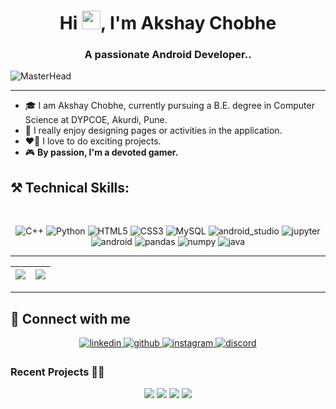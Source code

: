 <h1 align="center">Hi <img src="https://raw.githubusercontent.com/MartinHeinz/MartinHeinz/master/wave.gif" width="30px">, I'm Akshay Chobhe</h1>
<h3 align="center">A passionate Android Developer..</h3>

![MasterHead](https://camo.githubusercontent.com/5346f5a9b63e9e93ff8265ebb05eeda7fc03e48dfe766ba177c788e5c65c6c86/68747470733a2f2f312e62702e626c6f6773706f742e636f6d2f2d37413457796e774c734d772f58624270435847386648492f41414141414141414d74342f754f613162704c736b5967727747626c6c6853753253446a5f4d69673853584a51434c63424741735948512f73313630302f323030305f36303070782e676966)

---

- 🎓 I am Akshay Chobhe, currently pursuing a B.E. degree in Computer Science at DYPCOE, Akurdi, Pune. <br/>
- 👾 I really enjoy designing pages or activities in the application.<br/>
- ❤️‍🔥 I love to do exciting projects.<br/> 
- 🎮 **By passion, I'm a devoted gamer.**

##                                ⚒️ Technical Skills:
<br>
<p align="center"> 
  <img alt="C++" src="https://img.shields.io/badge/c++-%23ED8B00.svg?&style=for-the-badge&logo=C++&logoColor=red" />
 <img alt="Python" src="https://img.shields.io/badge/python-%2314354C.svg?style=for-the-badge&logo=python&logoColor=white"/>
<img alt="HTML5" src="https://img.shields.io/badge/html5-%23E34F26.svg?&style=for-the-badge&logo=html5&logoColor=white" />
 <img alt="CSS3" src="https://img.shields.io/badge/css3-%231572B6.svg?&style=for-the-badge&logo=css3&logoColor=white" />
 <img alt="MySQL" src="https://img.shields.io/badge/MySQL-gray?style=for-the-badge&logo=mysql&logoColor=4EA94B" />
<img alt="android_studio" src="https://img.shields.io/badge/Android_Studio-3DDC84?style=for-the-badge&logo=android-studio&logoColor=white" />
 <img alt="jupyter" src="https://img.shields.io/badge/jupyter-orange?logo=jupyter&logoColor=white&style=for-the-badge" />
 <img alt="android" src="https://img.shields.io/badge/Android-3DDC84?style=for-the-badge&logo=android&logoColor=white" />
 <img alt="pandas" src="https://camo.githubusercontent.com/5e18e9b742657f6921829e31b6ee09d5d345633d8680cf1881f637d8e7bc44f1/68747470733a2f2f696d672e736869656c64732e696f2f62616467652f50616e6461732d3243324437323f7374796c653d666f722d7468652d6261646765266c6f676f3d70616e646173266c6f676f436f6c6f723d7768697465" />
 <img alt="numpy" src="https://img.shields.io/badge/numpy-red?logo=numpy&logoColor=white&style=for-the-badge" />
  <img alt="java" src="https://img.shields.io/badge/Java-ED8B00?style=for-the-badge&logo=openjdk&logoColor=white" />
  
</p>

---
| <img src="https://github-readme-stats.vercel.app/api?username=AkshayChobhe&show_icons=true&theme=codeSTACKr"> | </img><img src="http://github-readme-streak-stats.herokuapp.com/?user=AkshayChobhe&theme=merko &border_radius=0.1)"/> |
|---|---|
---

## 🤝 Connect with me  
<div align="center">
 <a href="http://www.linkedin.com/in/akshay-chobhe-989004220/" target="_blank">
<img src=https://img.shields.io/badge/linkedin-%231E77B5.svg?&style=for-the-badge&logo=linkedin&logoColor=white alt=linkedin style="margin-bottom: 5px;" />
</a>

<a href="https://github.com/AkshayChobhe" target="_blank">
<img src=https://img.shields.io/badge/github-%2324292e.svg?&style=for-the-badge&logo=github&logoColor=white alt=github style="margin-bottom: 5px;" />
</a>

<a href="https://www.instagram.com/akshay_chobhe_30/" target="_blank">
<img src=https://img.shields.io/badge/instagram-indigo?&style=for-the-badge&logo=instagram&logoColor=white alt=instagram style="margin-bottom: 5px;" />
</a>

<a href="http://discordapp.com/users/UserID/742072110892974152" target="_blank">
<img src=https://img.shields.io/badge/discord-blue?&style=for-the-badge&logo=discord&logoColor=white alt=discord style="margin-bottom: 5px;" />
</a>
</div>

### Recent Projects 👨‍💻

<div align="center">
<img src="https://github-readme-stats.vercel.app/api/pin/?username=AkshayChobhe&repo=CalculatorPro&show_icons=true&theme=dracula"> 
<img src="https://github-readme-stats.vercel.app/api/pin/?username=AkshayChobhe&repo=Jarvis&show_icons=true&theme=dracula"> 
<img src="https://github-readme-stats.vercel.app/api/pin/?username=AkshayChobhe&repo=MahaNews&show_icons=true&theme=dracula"> 
<img src="https://github-readme-stats.vercel.app/api/pin/?username=AkshayChobhe&repo=UnConvertApp&show_icons=true&theme=aura_dark">                                                                                                                                    
</div>

                                                                                                 
